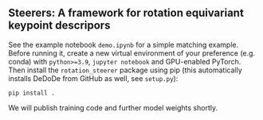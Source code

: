 Steerers: A framework for rotation equivariant keypoint descripors
---

See the example notebook `demo.ipynb` for a simple matching example.
Before running it, create a new virtual environment of your preference (e.g. conda) with `python>=3.9`, `jupyter notebook` and GPU-enabled PyTorch.
Then install the `rotation_steerer` package using pip (this automatically installs DeDoDe from GitHub as well, see `setup.py`): 
```
pip install .
```
We will publish training code and further model weights shortly.
